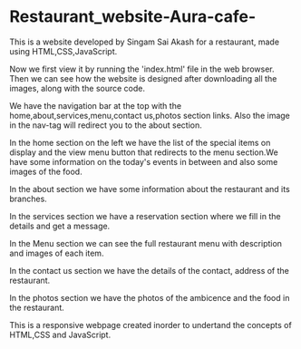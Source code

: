 # Restaurant_website-Aura-cafe-


This is a website developed by Singam Sai Akash for a restaurant, made using HTML,CSS,JavaScript.

Now we first view it by running the 'index.html' file in the web browser.
Then we can see how the website is designed after downloading all the images, along with the source code.

We have the navigation bar at the top with the home,about,services,menu,contact us,photos section links.
Also the image in the nav-tag will redirect you to the about section.

In the home section on the left we have the list of the special items on display and the view menu button that redirects to the menu section.We have some information on the today's events in between and also some images of the food.

In the about section we have some information about the restaurant and its branches.

In the services section we have a reservation section where we fill in the details and get a message.

In the Menu section we can see the full restaurant menu with description and images of each item.

In the contact us section we have the details of the contact, address of the restaurant.

In the photos section we have the photos of the ambicence and the food in the restaurant. 

This is a responsive webpage created inorder to undertand the concepts of HTML,CSS and JavaScript.
